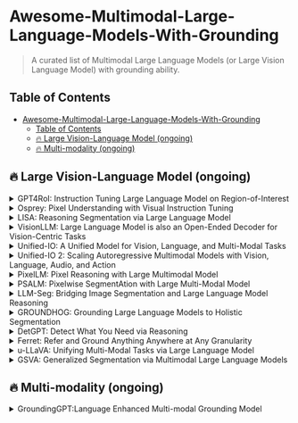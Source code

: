 # Awesome-Multimodal-Large-Language-Models-With-Grounding
> A curated list of Multimodal Large Language Models (or Large Vision Language Model) with grounding ability. 


<!-- ## About Me: 
I'm an incoming Ph.D. student at the University of California San Diego. I recieved my M.S.E in Computer Science at Johns Hopkins University being a member of CCVL advised by [Alan Yuille](https://www.cs.jhu.edu/~ayuille/). I also work closely with [Haohan Wang](https://haohanwang.github.io/) from University of Illinois Urbana-Champaign.
Feel free to visit my [homepage](https://williamium3000.github.io/) and contact me for collaboration and discussion. -->


## Table of Contents
- [Awesome-Multimodal-Large-Language-Models-With-Grounding](#awesome-multimodal-large-language-models-with-grounding)
  - [Table of Contents](#table-of-contents)
  - [🔥 Large Vision-Language Model (ongoing)](#-large-vision-language-model-ongoing)
  - [🔥 Multi-modality (ongoing)](#-multi-modality-ongoing)

## 🔥 Large Vision-Language Model (ongoing)


<!-- template -->
<!-- <details>

  <summary>Paper name</summary>

  [Paper]() | [Github]() | [Project]()
  
   summary
  
</details> -->
<details>

  <summary>GPT4RoI: Instruction Tuning Large Language Model on Region-of-Interest</summary>

  [Paper](https://arxiv.org/pdf/2307.03601) | [Github](https://github.com/jshilong/GPT4RoI)

   1. propose referring for mllm by replacing placeholder <region_i> by feature obtained by mask pooling
  
</details>

<details>

  <summary>Osprey: Pixel Understanding with Visual Instruction Tuning</summary>

  [Paper](https://arxiv.org/pdf/2312.10032) | [Github](https://github.com/CircleRadon/Osprey)

   1. similar to GPT4RoI, Osprey also use mask representation to refer to entities in images. 
   2. It uses mask pooling to extract semantic features from image encoder and combines with a location extractor to process the mask and output spatial token.
  
</details>
<details>

  <summary>LISA: Reasoning Segmentation via Large Language Model</summary>

  [Paper](http://arxiv.org/abs/2308.00692) | [Github](https://github.com/dvlab-research/LISA)

   1. adapt LLM with mask decoder trained with segmentation datasets converted to LLM format ==> reasoning segmentation ability naturally emerges
   2. promote reason seg (complex reasoning requirement) benchmark
  
</details>

<details>

  <summary>VisionLLM: Large Language Model is also an Open-Ended Decoder for Vision-Centric Tasks</summary>

  [Paper](https://proceedings.neurips.cc/paper_files/paper/2023/file/c1f7b1ed763e9c75e4db74b49b76db5f-Paper-Conference.pdf) | [Github](https://github.com/OpenGVLab/VisionLLM)
  
1. unified interface for vision and vl tasks: points for detection, sample points for instance seg ==> instruction format for training
2. extra tokens & output-format-as-query to decode (faster)
  
</details>

<details>

  <summary>Unified-IO: A Unified Model for Vision, Language, and Multi-Modal Tasks</summary>

  [Paper](https://arxiv.org/abs/2206.08916) | [Github](https://github.com/allenai/unified-io-inference) | [Project](https://unified-io.allenai.org/)
  
   1. creates a unified IO for all sorts of vision and vl task (into discrete tokens)
   2. using t5-like encoder-decoder arch
  
</details>
   
<details>

  <summary>Unified-IO 2: Scaling Autoregressive Multimodal Models with Vision, Language, Audio, and Action</summary>

  [Paper](http://arxiv.org/abs/2312.17172) | [Github](https://github.com/allenai/unified-io-2) | [Project](https://unified-io-2.allenai.org/)
  
   1. following Unified-IO v1, creates a unified IO for all sorts of modalities including image, masks, bboxes, audios (into discrete tokens)
      1. dense masks are all binary, unlike v1 which specifies the color in text instruction (model struggles to follow)
   2. propose 2D Rotary Embedding, QK Normalization and Scaled Cosine Attention to stabilize training and scaling
   3. Mixture of Denoisers taining objectives
   4. instruction tuning of 220 tasks drawn from over 120 external datasets
</details>

<details>

  <summary>PixelLM: Pixel Reasoning with Large Multimodal Model</summary>

  [Paper](http://arxiv.org/abs/2312.02228) | [Github](https://github.com/MaverickRen/PixelLM) | [Project](https://pixellm.github.io/)
  
   1. learnable seg tokens + light-weight decoder
   2. a bunch of tricks:
      1. N x L seg tokens for L level multi-scale vision features. N tokens within each group for better modeling
      2. reweighted loss on regions with overlapping predictions
  
</details>

<details>

  <summary>PSALM: Pixelwise SegmentAtion with Large Multi-Modal Model</summary>

  [Paper](http://arxiv.org/abs/2403.14598) | [Github](https://github.com/zamling/PSALM)
  
   1. new paradigm: first generate mask proposal, then genereate mask and classification (following mask2former)
   2. instruction prompt + conditional prompt + candidate masks token
      1. three types of conditional prompt: classes, sentence (ref seg) and visual cues (point, scribbles, boxes, etc)
      2. conditional prompt => condition embed, candidate masks token => mask embed.
      3. condition embed +mask embed + image feature => mask2former decoder => bipartite matching loss + query-based decoding 
      ![图 0](images/398f94238fe61990ba3dd93ec6e1357359d45541ac7c22a06f0cb804f3bc2b4e.png)  
      
</details>

<details>

  <summary>LLM-Seg: Bridging Image Segmentation and Large Language Model Reasoning</summary>

  [Paper](http://arxiv.org/abs/2404.08767) | [Github](https://github.com/wangjunchi/LLMSeg)
  
   1. Use SAM to generate mask candidates, then fomulate the problem as mask selection (mask classification)
   2. promote LLM-Seg40K dataset, by using LLaVA to generate caption, then GPT4 to generate question-answer pair.
      
</details>

<details>

  <summary>GROUNDHOG: Grounding Large Language Models to Holistic Segmentation</summary>

  [Paper](http://arxiv.org/abs/2402.16846) | [Project](https://detgpt.github.io/)
   
   1. disantengle grounding with referring
   2. grounding as mask selection and train a mask2former+ to generate mask candidates
   3. referring by mask pooling on feature
   4. promote 2.5M M3G2 dataset
      
</details>

<details>

  <summary>DetGPT: Detect What You Need via Reasoning</summary>

  [Paper](http://arxiv.org/abs/2305.14167) | [Github](https://github.com/OptimalScale/DetGPT) | [Project](https://groundhog-mllm.github.io/)
   
   1. Follow LLaVA to tune VLM and for vqa
   2. Use grouding DINO to ground response generated by VLM to detect the relevantg entities.
      
</details>

<details>

  <summary>Ferret: Refer and Ground Anything Anywhere at Any Granularity</summary>

  [Paper](http://arxiv.org/abs/2310.07704) | [Github](https://github.com/apple/ml-ferret)
   
   1. propose hybrid region representation for referring : region name + coordinates + mask pooled feature by Spatial-aware visual sampler
   2. grounding through bbox
      
</details>

<details>

  <summary>u-LLaVA: Unifying Multi-Modal Tasks via Large Language Model</summary>

  [Paper](http://arxiv.org/abs/2311.05348) | [Github](https://github.com/OPPOMKLab/u-LLaVA)
   
   1. propose to use different decoder for grounding (SAM for segmentation, Grounding DINO for detection)
      
</details>

<details>

  <summary>GSVA: Generalized Segmentation via Multimodal Large Language Models</summary>

  [Paper](http://arxiv.org/abs/2312.10103) | [Github](https://github.com/LeapLabTHU/GSVA)
   
   1. propose to Generalized Referring Expression Segmentation (GRES) in grounding LLM
      1. multiple object to ground
      2. need to reject null target
   2. propose to use multple [SEG] token to ground multiple objects (indicted by the texts before the [SEG] token), and [REJ] token to rej null target
      
</details>

## 🔥 Multi-modality (ongoing)

<details>

  <summary>GroundingGPT:Language Enhanced Multi-modal Grounding Model</summary>

  [Paper](http://arxiv.org/abs/2401.06071) | [Github](https://github.com/OPPOMKLab/u-LLaVA)
   
   1. grounding and referring of multi-modality in text
      1. bounding box by four relative coordinate values:[x1, y1, x2, y2]
      2. video timestamps by two two-digit decimals: {t1, t2}
   2. curate dataset for three stage training
      ![图 1](images/8f3a6cf2fec0f679487196ed6c48f94e076ae29ae311f8a888fcc8ce23e73e7c.png)  

</details>